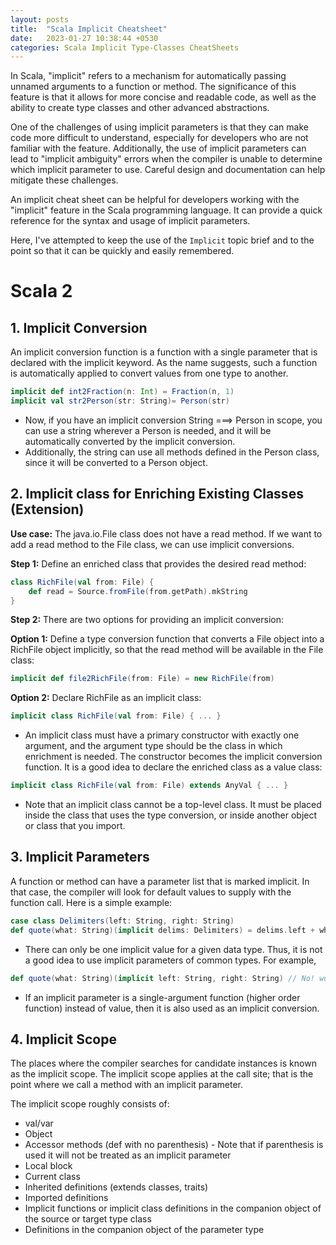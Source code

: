 ```yaml
---
layout: posts
title:  "Scala Implicit Cheatsheet"
date:   2023-01-27 10:38:44 +0530
categories: Scala Implicit Type-Classes CheatSheets
---
```

In Scala, "implicit" refers to a mechanism for automatically passing unnamed arguments to a function or method. The significance of this feature is that it allows for more concise and readable code, as well as the ability to create type classes and other advanced abstractions.

One of the challenges of using implicit parameters is that they can make code more difficult to understand, especially for developers who are not familiar with the feature. Additionally, the use of implicit parameters can lead to "implicit ambiguity" errors when the compiler is unable to determine which implicit parameter to use. Careful design and documentation can help mitigate these challenges.

An implicit cheat sheet can be helpful for developers working with the "implicit" feature in the Scala programming language. It can provide a quick reference for the syntax and usage of implicit parameters.

Here, I've attempted to keep the use of the `Implicit` topic brief and to the point so that it can be quickly and easily remembered.
# Scala 2
## 1. Implicit Conversion

An implicit conversion function is a function with a single parameter that is declared with the implicit keyword. As the name suggests, such a function is automatically applied to convert values from one type to another.

```scala
implicit def int2Fraction(n: Int) = Fraction(n, 1) 
implicit val str2Person(str: String)= Person(str) 
```
- Now, if you have an implicit conversion String ===> Person in scope, you can use a string wherever a Person is needed, and it will be automatically converted by the implicit conversion.
- Additionally, the string can use all methods defined in the Person class, since it will be converted to a Person object.

## 2. Implicit class for Enriching Existing Classes (Extension)
**Use case:** The java.io.File class does not have a read method. If we want to add a read method to the File class, we can use implicit conversions.

**Step 1:** Define an enriched class that provides the desired read method:

```scala
class RichFile(val from: File) { 
    def read = Source.fromFile(from.getPath).mkString
}
```
**Step 2:** There are two options for providing an implicit conversion:

**Option 1:** Define a type conversion function that converts a File object into a RichFile object implicitly, so that the read method will be available in the File class:

```scala
implicit def file2RichFile(from: File) = new RichFile(from)

```
**Option 2:** Declare RichFile as an implicit class:

```scala
implicit class RichFile(val from: File) { ... }

```
- An implicit class must have a primary constructor with exactly one argument, and the argument type should be the class in which enrichment is needed. The constructor becomes the implicit conversion function. It is a good idea to declare the enriched class as a value class:

```scala
implicit class RichFile(val from: File) extends AnyVal { ... } 

```
- Note that an implicit class cannot be a top-level class. It must be placed inside the class that uses the type conversion, or inside another object or class that you import.

## 3. Implicit Parameters

A function or method can have a parameter list that is marked implicit. In that case, the compiler will look for default values to supply with the function call. Here is a simple example:

```scala
case class Delimiters(left: String, right: String)
def quote(what: String)(implicit delims: Delimiters) = delims.left + what + delims.right
```
- There can only be one implicit value for a given data type. Thus, it is not a good idea to use implicit parameters of common types. For example,

```scala
def quote(what: String)(implicit left: String, right: String) // No! would not work—one could not supply two different strings.
```
- If an implicit parameter is a single-argument function (higher order function) instead of value, then it is also used as an implicit conversion.

## 4. Implicit Scope

The places where the compiler searches for candidate instances is known as the implicit scope. The implicit scope applies at the call site; that is the point where we call a method with an implicit parameter.

The implicit scope roughly consists of:

- val/var
- Object
- Accessor methods (def with no parenthesis) - Note that if parenthesis is used it will not be treated as an implicit parameter
- Local block
- Current class
- Inherited definitions (extends classes, traits)
- Imported definitions
- Implicit functions or implicit class definitions in the companion object of the source or target type class
- Definitions in the companion object of the parameter type

